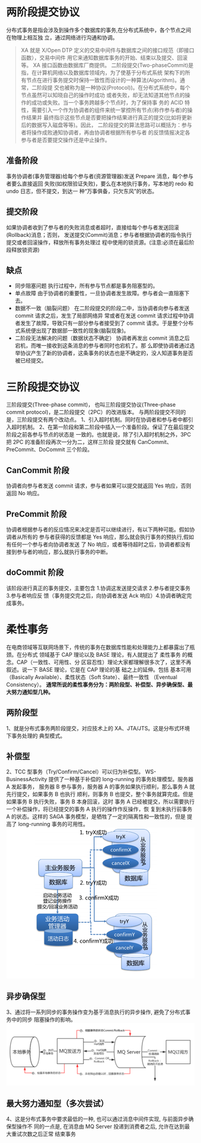 # 两阶段提交协议
分布式事务是指会涉及到操作多个数据库的事务,在分布式系统中，各个节点之间在物理上相互独
立，通过网络进行沟通和协调。

> XA 就是 X/Open DTP 定义的交易中间件与数据库之间的接口规范（即接口函数），交易中间件
用它来通知数据库事务的开始、结束以及提交、回滚等。 XA 接口函数由数据库厂商提供。
二阶段提交(Two-phaseCommit)是指，在计算机网络以及数据库领域内，为了使基于分布式系统
架构下的所有节点在进行事务提交时保持一致性而设计的一种算法(Algorithm)。通常，二阶段提
交也被称为是一种协议(Protocol))。在分布式系统中，每个节点虽然可以知晓自己的操作时成功
或者失败，却无法知道其他节点的操作的成功或失败。当一个事务跨越多个节点时，为了保持事
务的 ACID 特性，需要引入一个作为协调者的组件来统一掌控所有节点(称作参与者)的操作结果并
最终指示这些节点是否要把操作结果进行真正的提交(比如将更新后的数据写入磁盘等等)。因此，
二阶段提交的算法思路可以概括为：参与者将操作成败通知协调者，再由协调者根据所有参与者
的反馈情报决定各参与者是否要提交操作还是中止操作。

## 准备阶段
事务协调者(事务管理器)给每个参与者(资源管理器)发送 Prepare 消息，每个参与者要么直接返回
失败(如权限验证失败)，要么在本地执行事务，写本地的 redo 和 undo 日志，但不提交，到达一
种“万事俱备，只欠东风”的状态。
## 提交阶段
如果协调者收到了参与者的失败消息或者超时，直接给每个参与者发送回滚(Rollback)消息；否则，
发送提交(Commit)消息；参与者根据协调者的指令执行提交或者回滚操作，释放所有事务处理过
程中使用的锁资源。(注意:必须在最后阶段释放锁资源)
## 缺点
- 同步阻塞问题  执行过程中，所有参与节点都是事务阻塞型的。
- 单点故障  由于协调者的重要性，一旦协调者发生故障。参与者会一直阻塞下去。
- 数据不一致（脑裂问题） 在二阶段提交的阶段二中，当协调者向参与者发送 commit 请求之后，发生了局部网络异
常或者在发送 commit 请求过程中协调者发生了故障，导致只有一部分参与者接受到了
commit 请求。于是整个分布式系统便出现了数据部一致性的现象(脑裂现象)。
- 二阶段无法解决的问题（数据状态不确定）  协调者再发出 commit 消息之后宕机，而唯一接收到这条消息的参与者同时也宕机了。那
么即使协调者通过选举协议产生了新的协调者，这条事务的状态也是不确定的，没人知道事务是否被已经提交。

# 三阶段提交协议
三阶段提交(Three-phase commit)， 也叫三阶段提交协议(Three-phase commit protocol)，是二阶段提交（2PC）的改进版本。
与两阶段提交不同的是，三阶段提交有两个改动点。
1、引入超时机制。同时在协调者和参与者中都引入超时机制。
2、在第一阶段和第二阶段中插入一个准备阶段。保证了在最后提交阶段之前各参与节点的状态是
一致的。也就是说，除了引入超时机制之外，3PC 把 2PC 的准备阶段再次一分为二，这样三阶段
提交就有 CanCommit、PreCommit、DoCommit 三个阶段。
## CanCommit 阶段
协调者向参与者发送 commit 请求，参与者如果可以提交就返回 Yes 响应，否则返回 No 响应。
## PreCommit 阶段
协调者根据参与者的反应情况来决定是否可以继续进行，有以下两种可能。假如协调者从所有的
参与者获得的反馈都是 Yes 响应，那么就会执行事务的预执行,假如有任何一个参与者向协调者发送
了 No 响应，或者等待超时之后，协调者都没有接到参与者的响应，那么就执行事务的中断。
## doCommit 阶段
该阶段进行真正的事务提交，主要包含 1.协调这发送提交请求 2.参与者提交事务 3.参与者响应反
馈（事务提交完之后，向协调者发送 Ack 响应）4.协调者确定完成事务。

# 柔性事务
在电商领域等互联网场景下，传统的事务在数据库性能和处理能力上都暴露出了瓶颈。在分布式
领域基于 CAP 理论以及 BASE 理论，有人就提出了 柔性事务 的概念。CAP（一致性、可用性、分
区容忍性）理论大家都理解很多次了，这里不再叙述。说一下 BASE 理论，它是在 CAP 理论的基
础之上的延伸。包括 基本可用（Basically Available）、柔性状态（Soft State）、最终一致性
（Eventual Consistency）。
**通常所说的柔性事务分为：两阶段型、补偿型、异步确保型、最大努力通知型几种。**
## 两阶段型
1、就是分布式事务两阶段提交，对应技术上的 XA、JTA/JTS。这是分布式环境下事务处理的
典型模式。
## 补偿型
2、TCC 型事务（Try/Confirm/Cancel）可以归为补偿型。
WS-BusinessActivity 提供了一种基于补偿的 long-running 的事务处理模型。服务器 A 发起事务，
服务器 B 参与事务，服务器 A 的事务如果执行顺利，那么事务 A 就先行提交，如果事务 B 也执行
顺利，则事务 B 也提交，整个事务就算完成。但是如果事务 B 执行失败，事务 B 本身回滚，这时
事务 A 已经被提交，所以需要执行一个补偿操作，将已经提交的事务 A 执行的操作作反操作，恢
复到未执行前事务 A 的状态。这样的 SAGA 事务模型，是牺牲了一定的隔离性和一致性的，但是
提高了 long-running 事务的可用性。
![img](../images/2pc01.png)
## 异步确保型
3、通过将一系列同步的事务操作变为基于消息执行的异步操作, 避免了分布式事务中的同步
阻塞操作的影响。
![img](../images/2pc02.png)
## 最大努力通知型（多次尝试）
4、这是分布式事务中要求最低的一种, 也可以通过消息中间件实现, 与前面异步确保型操作不
同的一点是, 在消息由 MQ Server 投递到消费者之后, 允许在达到最大重试次数之后正常
结束事务